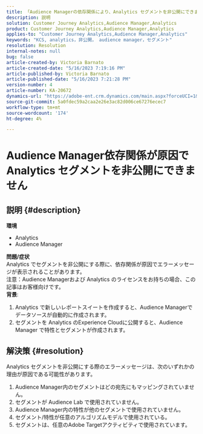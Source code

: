 ```yaml
---
title: 「Audience Managerの依存関係により、Analytics セグメントを非公開にできませんでした」
description: 説明
solution: Customer Journey Analytics,Audience Manager,Analytics
product: Customer Journey Analytics,Audience Manager,Analytics
applies-to: "Customer Journey Analytics,Audience Manager,Analytics"
keywords: "KCS, analytics，非公開， audience manager，セグメント"
resolution: Resolution
internal-notes: null
bug: false
article-created-by: Victoria Barnato
article-created-date: "5/16/2023 7:19:16 PM"
article-published-by: Victoria Barnato
article-published-date: "5/16/2023 7:21:28 PM"
version-number: 4
article-number: KA-20672
dynamics-url: "https://adobe-ent.crm.dynamics.com/main.aspx?forceUCI=1&pagetype=entityrecord&etn=knowledgearticle&id=08620c86-1ef4-ed11-8848-6045bd006ce9"
source-git-commit: 5a0fdec59a2caa2e26e3ac82d006ce67276ecec7
workflow-type: tm+mt
source-wordcount: '174'
ht-degree: 4%

---
```


# Audience Manager依存関係が原因で Analytics セグメントを非公開にできません

## 説明 {#description}

<b>環境</b>
- Analytics
- Audience Manager

<b>問題/症状</b><br>Analytics でセグメントを非公開にする際に、依存関係が原因でエラーメッセージが表示されることがあります。<br>注意：Audience Managerおよび Analytics のライセンスをお持ちの場合、この記事はお客様向けです。
 <br><b>背景</b>:
1. Analytics で新しいレポートスイートを作成すると、Audience Managerでデータソースが自動的に作成されます。
2. セグメントを Analytics のExperience Cloudに公開すると、Audience Manager で特性とセグメントが作成されます。



## 解決策 {#resolution}


Analytics セグメントを非公開にする際のエラーメッセージは、次のいずれかの理由が原因である可能性があります。

1. Audience Manager内のセグメントはどの宛先にもマッピングされていません。
2. セグメントが Audience Lab で使用されていません。
3. Audience Manager内の特性が他のセグメントで使用されていません。
4. セグメント/特性が任意のアルゴリズムモデルで使用されている。
5. セグメントは、任意のAdobe Targetアクティビティで使用されています。


